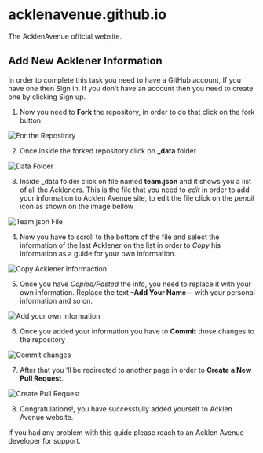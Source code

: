 # acklenavenue.github.io

The AcklenAvenue official website.

## Add New Acklener Information 
In order to complete this task you need to have a GitHub account, If you have one then Sign in. If you don’t have an account then you need to create one by clicking Sign up.

1.	Now you need to **Fork** the repository, in order to do that click on the fork button

![For the Repository](https://github.com/DennisMG/acklenavenue.github.io/blob/master/img/add-team-member/1.png)

2. Once inside the forked repository click on **_data** folder

![Data Folder](https://github.com/DennisMG/acklenavenue.github.io/blob/master/img/add-team-member/2.png)

3. Inside _data folder click on file named **team.json** and it shows you a list of all the Ackleners. This is the file that you need to _edit_ in order to add your information to Acklen Avenue site, to edit the file click on the _pencil_ icon as shown on the image bellow

![Team.json File](https://github.com/DennisMG/acklenavenue.github.io/blob/master/img/add-team-member/3.png)

4. Now you have to scroll to the bottom of the file and select the information of the last Acklener on the list in order to _Copy_ his information as a guide for your own information.

![Copy Acklener Informaction](https://github.com/DennisMG/acklenavenue.github.io/blob/master/img/add-team-member/4.png)

5. Once you have _Copied/Pasted_ the info, you need to replace it with your own information. Replace the text **–Add Your Name—** with your personal information and so on.

![Add your own information](https://github.com/DennisMG/acklenavenue.github.io/blob/master/img/add-team-member/5.png)

6. Once you added your information you have to **Commit** those changes to the repository

![Commit changes](https://github.com/DennisMG/acklenavenue.github.io/blob/master/img/add-team-member/6.png)

7. After that you ‘ll be redirected to another page in order to **Create a New Pull Request**.

![Create Pull Request](https://github.com/DennisMG/acklenavenue.github.io/blob/master/img/add-team-member/7.png)

8. Congratulations!, you have successfully added yourself to Acklen Avenue website.

If you had any problem with this guide please reach to an Acklen Avenue developer for support.








